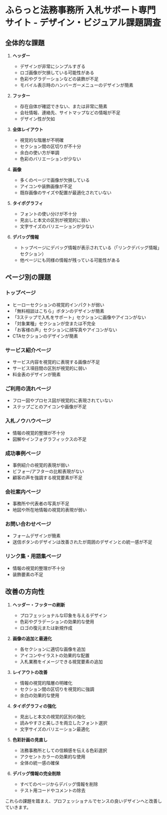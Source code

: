 # ふらっと法務事務所 入札サポート専門サイト - デザイン・ビジュアル課題調査

## 全体的な課題

1. **ヘッダー**
   - デザインが非常にシンプルすぎる
   - ロゴ画像が欠損している可能性がある
   - 色彩やグラデーションなどの装飾が不足
   - モバイル表示時のハンバーガーメニューのデザインが簡素

2. **フッター**
   - 存在自体が確認できない、または非常に簡素
   - 会社情報、連絡先、サイトマップなどの情報が不足
   - デザイン性が欠如

3. **全体レイアウト**
   - 視覚的な階層が不明確
   - セクション間の区切りが不十分
   - 余白の使い方が単調
   - 色彩のバリエーションが少ない

4. **画像**
   - 多くのページで画像が欠損している
   - アイコンや装飾画像が不足
   - 既存画像のサイズや配置が最適化されていない

5. **タイポグラフィ**
   - フォントの使い分けが不十分
   - 見出しと本文の区別が視覚的に弱い
   - 文字サイズのバリエーションが少ない

6. **デバッグ情報**
   - トップページにデバッグ情報が表示されている（「リンクデバッグ情報」セクション）
   - 他ページにも同様の情報が残っている可能性がある

## ページ別の課題

### トップページ
- ヒーローセクションの視覚的インパクトが弱い
- 「無料相談はこちら」ボタンのデザインが簡素
- 「3ステップで入札をサポート」セクションに画像やアイコンがない
- 「対象業種」セクションが空または不完全
- 「お客様の声」セクションに顔写真やアイコンがない
- CTAセクションのデザインが簡素

### サービス紹介ページ
- サービス内容を視覚的に表現する画像が不足
- サービス項目間の区別が視覚的に弱い
- 料金表のデザインが簡素

### ご利用の流れページ
- フロー図やプロセス図が視覚的に表現されていない
- ステップごとのアイコンや画像が不足

### 入札ノウハウページ
- 情報の視覚的整理が不十分
- 図解やインフォグラフィックスの不足

### 成功事例ページ
- 事例紹介の視覚的表現が弱い
- ビフォー/アフターの比較表現がない
- 顧客の声を強調する視覚要素が不足

### 会社案内ページ
- 事務所や代表者の写真が不足
- 地図や所在地情報の視覚的表現が弱い

### お問い合わせページ
- フォームデザインが簡素
- 送信ボタンのデザインは改善されたが周囲のデザインとの統一感が不足

### リンク集・用語集ページ
- 情報の視覚的整理が不十分
- 装飾要素の不足

## 改善の方向性

1. **ヘッダー・フッターの刷新**
   - プロフェッショナルな印象を与えるデザイン
   - 色彩やグラデーションの効果的な使用
   - ロゴの復元または新規作成

2. **画像の追加と最適化**
   - 各セクションに適切な画像を追加
   - アイコンやイラストの効果的な配置
   - 入札業務をイメージできる視覚要素の追加

3. **レイアウトの改善**
   - 情報の視覚的階層の明確化
   - セクション間の区切りを視覚的に強調
   - 余白の効果的な使用

4. **タイポグラフィの強化**
   - 見出しと本文の視覚的区別の強化
   - 読みやすさと美しさを両立したフォント選択
   - 文字サイズのバリエーション最適化

5. **色彩計画の見直し**
   - 法務事務所としての信頼感を伝える色彩選択
   - アクセントカラーの効果的な使用
   - 全体の統一感の確保

6. **デバッグ情報の完全削除**
   - すべてのページからデバッグ情報を削除
   - テスト用コードやコメントの除去

これらの課題を踏まえ、プロフェッショナルでセンスの良いデザインへと改善していきます。

